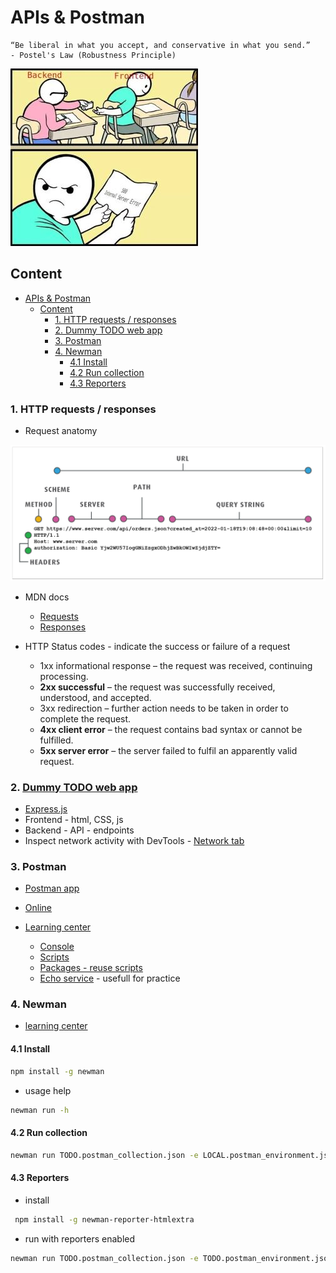 # APIs & Postman

```text
“Be liberal in what you accept, and conservative in what you send.”
- Postel's Law (Robustness Principle)
```

![](../resource/image/server_error.jpg)

## Content

- [APIs \& Postman](#apis--postman)
  - [Content](#content)
    - [1. HTTP requests / responses](#1-http-requests--responses)
    - [2. Dummy TODO web app](#2-dummy-todo-web-app)
    - [3. Postman](#3-postman)
    - [4. Newman](#4-newman)
      - [4.1 Install](#41-install)
      - [4.2 Run collection](#42-run-collection)
      - [4.3 Reporters](#43-reporters)

### 1. HTTP requests / responses

- Request anatomy

![](../resource/image/http_request.png)

- MDN docs

  - [Requests](https://developer.mozilla.org/en-US/docs/Web/HTTP/Messages#http_requests)
  - [Responses](https://developer.mozilla.org/en-US/docs/Web/HTTP/Messages#http_requests)

- HTTP Status codes - indicate the success or failure of a request

  - 1xx informational response – the request was received, continuing processing.
  - **2xx successful** – the request was successfully received, understood, and accepted.
  - 3xx redirection – further action needs to be taken in order to complete the request.
  - **4xx client error** – the request contains bad syntax or cannot be fulfilled.
  - **5xx server error** – the server failed to fulfil an apparently valid request.

### 2. [Dummy TODO web app](https://github.com/danrusu/node-js-todo-app)

- [Express.js](https://expressjs.com/)
- Frontend - html, CSS, js
- Backend - API - endpoints
- Inspect network activity with DevTools - [Network tab](https://developer.chrome.com/docs/devtools/network)

### 3. Postman

- [Postman app](https://www.postman.com/downloads/)
- [Online](https://www.postman.com/)

- [Learning center](https://learning.postman.com/docs/introduction/overview/)
  - [Console](https://learning.postman.com/docs/sending-requests/response-data/troubleshooting-api-requests/)
  - [Scripts](https://learning.postman.com/docs/tests-and-scripts/tests-and-scripts/)
  - [Packages - reuse scripts](https://learning.postman.com/docs/tests-and-scripts/write-scripts/package-library/)
  - [Echo service](https://learning.postman.com/docs/developer/echo-api/) - usefull for practice

### 4. Newman

- [learning center](https://learning.postman.com/docs/collections/using-newman-cli/command-line-integration-with-newman/)

#### 4.1 Install

```bash
npm install -g newman
```

- usage help

```bash
newman run -h
```

#### 4.2 Run collection

```bash
newman run TODO.postman_collection.json -e LOCAL.postman_environment.json
```

#### 4.3 Reporters

- install

```bash
 npm install -g newman-reporter-htmlextra
```

- run with reporters enabled

```bash
newman run TODO.postman_collection.json -e TODO.postman_environment.json -r json,cli,htmlextra
```
